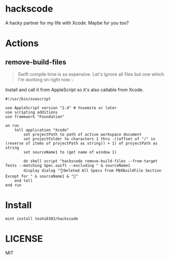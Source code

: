 # hackscode

A hacky partner for my life with Xcode. Maybe for you too?

# Actions
## remove-build-files

> Swift compile time is so expensive. Let's ignore all files but one which I'm working on right now.💡

Install and call it from AppleScript so it's also callable from Xcode.

```
#!/usr/bin/osascript

use AppleScript version "2.4" # Yosemite or later
use scripting additions
use framework "Foundation"

on run
    tell application "Xcode"
        set projectPath to path of active workspace document
        set projectFolder to characters 1 thru -((offset of "/" in (reverse of items of projectPath as string)) + 1) of projectPath as string
        set sourceName1 to (get name of window 1)

        do shell script "hackscode remove-build-files --from-target Tests --matching Spec.swift --excluding " & sourceName1
        display dialog "👌Deleted All Specs from PBXBuildFile Section Except for " & sourceName1 & "🚮"
    end tell
end run
```

# Install
```
mint install toshi0383/hackscode
```

# LICENSE
MIT
